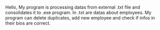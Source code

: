 Hello, My program is processing datas from external .txt file and consolidates it to .exe program. In .txt are datas about employees. My program can delete duplicates, add new employee and check if infos in their bios are correct.